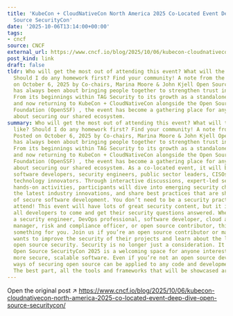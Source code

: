 ```yaml
---
title: 'KubeCon + CloudNativeCon North America 2025 Co-Located Event Deep Dive: Open
  Source SecurityCon'
date: '2025-10-06T13:14:00+00:00'
tags:
- cncf
source: CNCF
external_url: https://www.cncf.io/blog/2025/10/06/kubecon-cloudnativecon-north-america-2025-co-located-event-deep-dive-open-source-securitycon/
post_kind: link
draft: false
tldr: Who will get the most out of attending this event? What will the day look like?
  Should I do any homework first? Find your community! A note from the co-chairs Posted
  on October 6, 2025 by Co-chairs, Marina Moore & John Kjell Open Source SecurityCon
  has always been about bringing people together to strengthen trust in open source.
  From its beginnings within TAG Security to its growth as a standalone conference,
  and now returning to KubeCon + CloudNativeCon alongside the Open Source Security
  Foundation (OpenSSF) , the event has become a gathering place for anyone passionate
  about securing our shared ecosystem.
summary: Who will get the most out of attending this event? What will the day look
  like? Should I do any homework first? Find your community! A note from the co-chairs
  Posted on October 6, 2025 by Co-chairs, Marina Moore & John Kjell Open Source SecurityCon
  has always been about bringing people together to strengthen trust in open source.
  From its beginnings within TAG Security to its growth as a standalone conference,
  and now returning to KubeCon + CloudNativeCon alongside the Open Source Security
  Foundation (OpenSSF) , the event has become a gathering place for anyone passionate
  about securing our shared ecosystem. As a co-located event, it will bring together
  software developers, security engineers, public sector leaders, CISOs, CIOs, and
  technology innovators. Through interactive discussions, expert-led sessions, and
  hands-on activities, participants will dive into emerging security challenges, explore
  the latest industry innovations, and share best practices that are shaping the future
  of secure software development. You don’t need to be a security practitioner to
  attend! This event will have lots of great security content, but it is a place for
  all developers to come and get their security questions answered. Whether you are
  a security engineer, DevOps professional, software developer, cloud architect, IT
  manager, risk and compliance officer, or open source contributor, this event has
  something for you. Join us if you’re an open source contributor or maintainer who
  wants to improve the security of their projects and learn about the landscape of
  open source security. Security is no longer just a consideration. It is a necessity.
  Open Source SecurityCon 2025 is a welcoming space for anyone interested in building
  more secure, scalable software. Even if you’re not an open source developer, the
  ways of securing open source can be applied to any code and development process.
  The best part, all the tools and frameworks that will be showcased are open source.
---
```

Open the original post ↗ https://www.cncf.io/blog/2025/10/06/kubecon-cloudnativecon-north-america-2025-co-located-event-deep-dive-open-source-securitycon/
